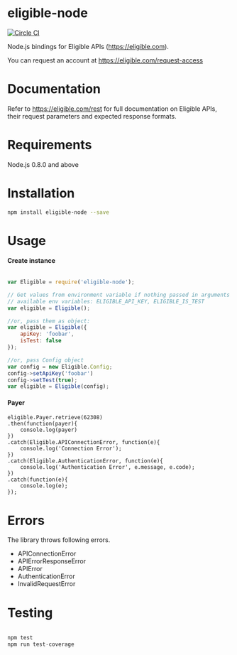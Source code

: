 # eligible-node

[![Circle CI](https://circleci.com/gh/eligible/eligible-node.svg?style=svg)](https://circleci.com/gh/eligible/eligible-node)

Node.js bindings for Eligible APIs (https://eligible.com).

You can request an account at https://eligible.com/request-access


Documentation
=============

Refer to https://eligible.com/rest for full documentation on Eligible APIs, their request parameters
and expected response formats.



Requirements
============

Node.js 0.8.0 and above


Installation
============


```sh
npm install eligible-node --save
```

Usage
=====

#### Create instance
```js

var Eligible = require('eligible-node');

// Get values from environment variable if nothing passed in arguments
// available env variables: ELIGIBLE_API_KEY, ELIGIBLE_IS_TEST
var eligible = Eligible(); 

//or, pass them as object:
var eligible = Eligible({
    apiKey: 'foobar',
    isTest: false
});

//or, pass Config object
var config = new Eligible.Config;
config->setApiKey('foobar')
config->setTest(true);
var eligible = Eligible(config); 

```

#### Payer
```
eligible.Payer.retrieve(62308)
.then(function(payer){
    console.log(payer)
})
.catch(Eligible.APIConnectionError, function(e){
    console.log('Connection Error');
})
.catch(Eligible.AuthenticationError, function(e){
    console.log('Authentication Error', e.message, e.code);
})
.catch(function(e){
    console.log(e);
});

```


Errors
=====
The library throws following errors.

- APIConnectionError
- APIErrorResponseError
- APIError
- AuthenticationError
- InvalidRequestError

Testing
======

```js

npm test
npm run test-coverage

```
